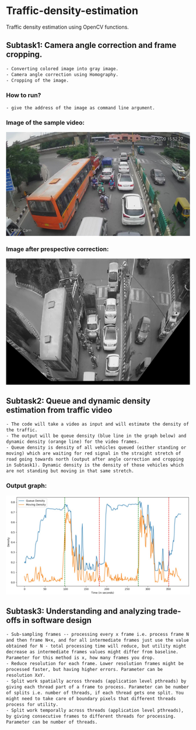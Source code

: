 # Traffic-density-estimation

Traffic density estimation using OpenCV functions.

## Subtask1: Camera angle correction and frame cropping.

    - Converting colored image into gray image.
    - Camera angle correction using Homography.
    - Cropping of the image.

### How to run?

    - give the address of the image as command line argument.

### Image of the sample video:
 ![](https://github.com/Amaniitd/Traffic-density-estimation/blob/main/traffic.jpg)
### Image after prespective correction:
 ![](https://github.com/Amaniitd/Traffic-density-estimation/blob/main/traffic_projected.jpg)

## Subtask2: Queue and dynamic density estimation from traffic video

    - The code will take a video as input and will estimate the density of the traffic.
    - The output will be queue density (blue line in the graph below) and dynamic density (orange line) for the video frames.
    - Queue density is density of all vehicles queued (either standing or moving) which are waiting for red signal in the straight stretch of road going towards north (output after angle correction and cropping in Subtask1). Dynamic density is the density of those vehicles which are not standing but moving in that same stretch.

### Output graph:
![](https://github.com/Amaniitd/Traffic-density-estimation/blob/main/density.jpg)


## Subtask3: Understanding and analyzing trade-offs in software design

    - Sub-sampling frames -- processing every x frame i.e. process frame N and then frame N+x, and for all intermediate frames just use the value obtained for N - total processing time will reduce, but utility might decrease as intermediate frames values might differ from baseline. Parameter for this method is x, how many frames you drop.
    - Reduce resolution for each frame. Lower resolution frames might be processed faster, but having higher errors. Parameter can be resolution XxY.
    - Split work spatially across threads (application level pthreads) by giving each thread part of a frame to process. Parameter can be number of splits i.e. number of threads, if each thread gets one split. You might need to take care of boundary pixels that different threads process for utility.
    - Split work temporally across threads (application level pthreads), by giving consecutive frames to different threads for processing. Parameter can be number of threads.
